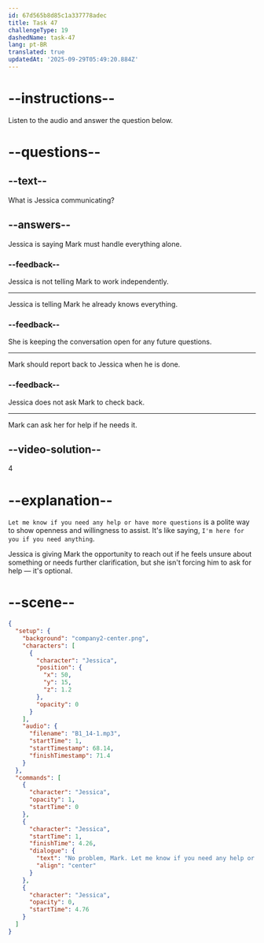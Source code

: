 ```yaml
---
id: 67d565b8d85c1a337778adec
title: Task 47
challengeType: 19
dashedName: task-47
lang: pt-BR
translated: true
updatedAt: '2025-09-29T05:49:20.884Z'
---
```


<!-- (audio) Jessica: No problem, Mark. Let me know if you need any help or have more questions. -->

# --instructions--

Listen to the audio and answer the question below.

# --questions--

## --text--

What is Jessica communicating?

## --answers--

Jessica is saying Mark must handle everything alone.

### --feedback--

Jessica is not telling Mark to work independently.

---

Jessica is telling Mark he already knows everything.

### --feedback--

She is keeping the conversation open for any future questions.

---

Mark should report back to Jessica when he is done.

### --feedback--

Jessica does not ask Mark to check back.

---

Mark can ask her for help if he needs it.

## --video-solution--

4

# --explanation--

`Let me know if you need any help or have more questions` is a polite way to show openness and willingness to assist. It's like saying, `I'm here for you if you need anything`.

Jessica is giving Mark the opportunity to reach out if he feels unsure about something or needs further clarification, but she isn't forcing him to ask for help — it's optional.

# --scene--

```json
{
  "setup": {
    "background": "company2-center.png",
    "characters": [
      {
        "character": "Jessica",
        "position": {
          "x": 50,
          "y": 15,
          "z": 1.2
        },
        "opacity": 0
      }
    ],
    "audio": {
      "filename": "B1_14-1.mp3",
      "startTime": 1,
      "startTimestamp": 68.14,
      "finishTimestamp": 71.4
    }
  },
  "commands": [
    {
      "character": "Jessica",
      "opacity": 1,
      "startTime": 0
    },
    {
      "character": "Jessica",
      "startTime": 1,
      "finishTime": 4.26,
      "dialogue": {
        "text": "No problem, Mark. Let me know if you need any help or have more questions.",
        "align": "center"
      }
    },
    {
      "character": "Jessica",
      "opacity": 0,
      "startTime": 4.76
    }
  ]
}
```

